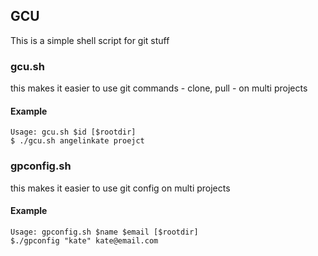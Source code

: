 ## GCU
This is a simple shell script for git stuff

### gcu.sh
this makes it easier to use git commands - clone, pull - on multi projects

#### Example
```
Usage: gcu.sh $id [$rootdir]
$ ./gcu.sh angelinkate proejct
```

### gpconfig.sh

this makes it easier to use git config on multi projects

#### Example
```
Usage: gpconfig.sh $name $email [$rootdir]
$./gpconfig "kate" kate@email.com
```
